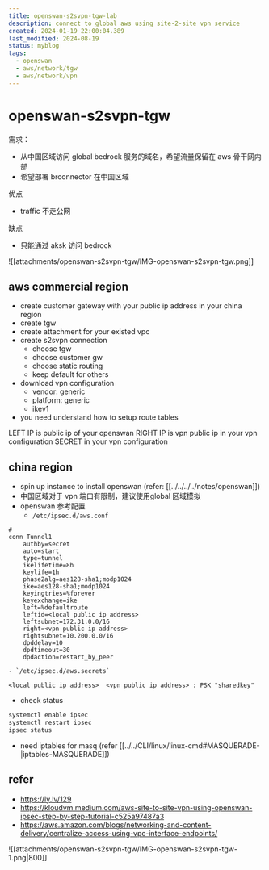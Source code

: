 ```yaml
---
title: openswan-s2svpn-tgw-lab
description: connect to global aws using site-2-site vpn service
created: 2024-01-19 22:00:04.389
last_modified: 2024-08-19
status: myblog
tags:
  - openswan
  - aws/network/tgw
  - aws/network/vpn
---
```


# openswan-s2svpn-tgw

需求：
- 从中国区域访问 global bedrock 服务的域名，希望流量保留在 aws 骨干网内部
- 希望部署 brconnector 在中国区域

优点
- traffic 不走公网

缺点
- 只能通过 aksk 访问 bedrock

![[attachments/openswan-s2svpn-tgw/IMG-openswan-s2svpn-tgw.png]]

## aws commercial region
- create customer gateway with your public ip address in your china region
- create tgw
- create attachment for your existed vpc
- create s2svpn connection
    - choose tgw
    - choose customer gw
    - choose static routing
    - keep default for others 
- download vpn configuration
    - vendor: generic
    - platform: generic
    - ikev1
- you need understand how to setup route tables

LEFT IP is public ip of your openswan
RIGHT IP is vpn public ip in your vpn configuration
SECRET in your vpn configuration

## china region
- spin up instance to install openswan (refer: [[../../../../notes/openswan]])
- 中国区域对于 vpn 端口有限制，建议使用global 区域模拟
- openswan 参考配置
    - `/etc/ipsec.d/aws.conf`
```
#
conn Tunnel1
    authby=secret
    auto=start
    type=tunnel
    ikelifetime=8h
    keylife=1h
    phase2alg=aes128-sha1;modp1024
    ike=aes128-sha1;modp1024
    keyingtries=%forever
    keyexchange=ike
    left=%defaultroute
    leftid=<local public ip address>
    leftsubnet=172.31.0.0/16
    right=<vpn public ip address>
    rightsubnet=10.200.0.0/16
    dpddelay=10
    dpdtimeout=30
    dpdaction=restart_by_peer
```
    - `/etc/ipsec.d/aws.secrets`
```
<local public ip address>  <vpn public ip address> : PSK "sharedkey"
```

- check status 
```sh
systemctl enable ipsec
systemctl restart ipsec
ipsec status
```
- need iptables for masq (refer [[../../CLI/linux/linux-cmd#MASQUERADE-|iptables-MASQUERADE]])

## refer
- https://ly.lv/129
- https://kloudvm.medium.com/aws-site-to-site-vpn-using-openswan-ipsec-step-by-step-tutorial-c525a97487a3
- https://aws.amazon.com/blogs/networking-and-content-delivery/centralize-access-using-vpc-interface-endpoints/

![[attachments/openswan-s2svpn-tgw/IMG-openswan-s2svpn-tgw-1.png|800]]


